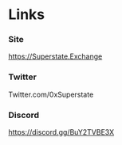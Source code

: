# Links

### Site
https://Superstate.Exchange

### Twitter
Twitter.com/0xSuperstate

### Discord
https://discord.gg/BuY2TVBE3X
